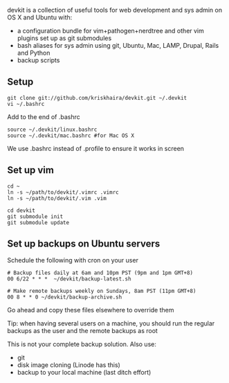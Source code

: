 devkit is a collection of useful tools for web development and sys admin on OS X and Ubuntu with:

  * a configuration bundle for vim+pathogen+nerdtree and other vim plugins set up as git submodules
  * bash aliases for sys admin using git, Ubuntu, Mac, LAMP, Drupal, Rails and Python
  * backup scripts

## Setup

    git clone git://github.com/kriskhaira/devkit.git ~/.devkit
    vi ~/.bashrc
    
Add to the end of .bashrc

    source ~/.devkit/linux.bashrc
    source ~/.devkit/mac.bashrc #for Mac OS X
    
We use .bashrc instead of .profile to ensure it works in screen

## Set up vim

    cd ~
    ln -s ~/path/to/devkit/.vimrc .vimrc 
    ln -s ~/path/to/devkit/.vim .vim

    cd devkit
    git submodule init
    git submodule update


## Set up backups on Ubuntu servers

Schedule the following with cron on your user 

    # Backup files daily at 6am and 10pm PST (9pm and 1pm GMT+8)
    00 6/22 * * *  ~/devkit/backup-latest.sh
  
    # Make remote backups weekly on Sundays, 8am PST (11pm GMT+8)
    00 8 * * 0 ~/devkit/backup-archive.sh
  
Go ahead and copy these files elsewhere to override them

Tip: when having several users on a machine, you should run the regular backups as the user and the remote backups as root

This is not your complete backup solution. Also use:

  * git
  * disk image cloning (Linode has this)
  * backup to your local machine (last ditch effort)